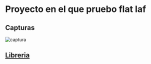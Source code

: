 # Proyecto en el que pruebo flat laf

## Capturas

![captura](https://hackmd.io/_uploads/BJd_C8aUn.png)

## [Libreria](https://www.formdev.com/flatlaf/)
